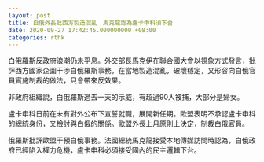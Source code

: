 ```yaml
---
layout: post
title: 白俄外長批西方製造混亂　馬克龍認為盧卡申科須下台
date: 2020-09-27 17:42:45.000000000 +08:00
categories: rthk
---
```


白俄羅斯反政府浪潮仍未平息。外交部長馬克伊在聯合國大會以視象方式發言，批評西方國家企圖干涉白俄羅斯事務，在當地製造混亂，破壞穩定，又形容向白俄官員實施制裁的做法，只會帶來反效果。

非政府組織說，白俄羅斯過去一天的示威，有超過90人被捕，大部分是婦女。

盧卡申科日前在未有對外公布下宣誓就職，展開新任期。歐盟表明不承認盧卡申科的總統身份，又檢討與白俄的關係。歐盟外長上月原則上決定，制裁白俄官員。

俄羅斯批評歐盟干預白俄事務。法國總統馬克龍接受本地傳媒訪問時認為，白俄政府已經陷入權力危機，盧卡申科必須接受國內的民主邏輯下台。
